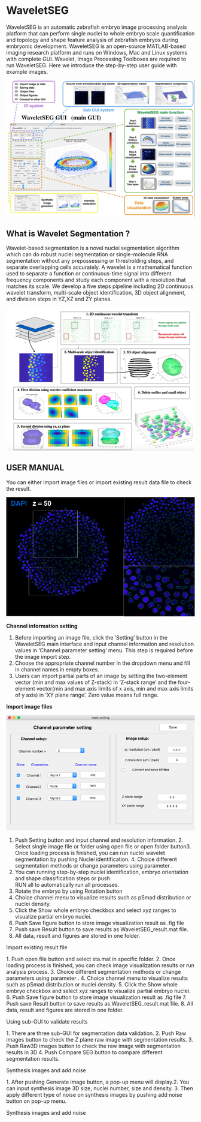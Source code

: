 # WaveletSEG 
WaveletSEG is an automatic zebrafish embryo image processing analysis platform that can
perform single nuclei to whole embryo scale quantification and topology and shape feature
analysis of zebrafish embryos during embryonic development. WaveletSEG is an open-source
MATLAB-based imaging research platform and runs on Windows, Mac and Linux systems with
complete GUI. Wavelet, Image Processing Toolboxes are required to run WaveletSEG. Here we
introduce the step-by-step user guide with example images.

 ![image](https://github.com/George-wu509/WaveletSEG/blob/main/README_ref/software0.jpg)
 
 
 
 
 
What is Wavelet Segmentation ?
-------------------------

Wavelet-based segmentation is a novel nuclei segmentation algorithm which can do robust nuclei segmentation or single-molecule RNA segmentation without any prepossessing or thresholding steps, and separate overlapping cells accurately.  A wavelet is a mathematical function used to separate a function or continuous-time signal into different frequency components and study each component with a resolution that matches its scale. We develop a five steps pipeline including 2D continuous wavelet transform, multi-scale object identification, 3D object alignment, and division steps in YZ,XZ and ZY planes.  

 ![image](https://github.com/George-wu509/WaveletSEG/blob/main/README_ref/software1_b.png)

USER MANUAL
-------------------------
You can either import image files or import existing result data file to check the result.

 ![image](https://github.com/George-wu509/WaveletSEG/blob/main/README_ref/software1_a.png)


**Channel information setting**

1. Before importing an image file, click the ‘Setting’ button in the WaveletSEG main interface
and input channel information and resolution values in ‘Channel parameter setting’ menu.
This step is required before the image import step.
2. Choose the appropriate channel number in the dropdown menu and fill in channel names in
empty boxes.
3. Users can import partial parts of an image by setting the two-element vector (min and max
values of Z-stack) in ‘Z-stack range’ and the four-element vector(min and max axis limits of
x axis, min and max axis limits of y axis) in ‘XY plane range’. Zero value means full range.



**Import image files**

 ![image](https://github.com/George-wu509/WaveletSEG/blob/main/README_ref/set1_channel.png)
 
1. Push Setting button and input channel and resolution information.
​2. Select single image file or folder using open file or open folder button
​3. Once loading process is finished, you can run nuclei wavelet segmentation by pushing Nuclei identification.
​4. Choice different segmentation methods or change parameters using parameter .
5. You can running step-by-step nuclei identification, embryo orientation and shape classification steps or push     
    RUN all to automatically run all processes.
6. Rotate the embryo by using Rotation button
7. Choice channel menu to visualize results such as pSmad distribution or nuclei density.
8. Click the Show whole embryo checkbox and select xyz ranges to visualize partial embryo nuclei.
9. Push Save figure button to store image visualization result as .fig file 
10. Push save Result button to save results as WaveletSEG_result.mat file.
11. All data, result and figures are stored in one folder. 

Import existing result file

​1. Push open file button and select sta.mat in specific folder.
​2. Once loading process is finished, you can check image visualization results or run analysis process.
​3. Choice different segmentation methods or change parameters using parameter .
4. Choice channel menu to visualize results such as pSmad distribution or nuclei density.
5. Click the Show whole embryo checkbox and select xyz ranges to visualize partial embryo nuclei.
6. Push Save figure button to store image visualization result as .fig file 
7. Push save Result button to save results as WaveletSEG_result.mat file.
8. All data, result and figures are stored in one folder. 

Using sub-GUI to validate results

​1. There are three sub-GUI for segmentation data validation.
​2. Push Raw images button to check the Z plane raw image with segmentation results.
​3. Push Raw3D images button to check the raw image with segmentation results in 3D
4. Push Compare SEG button to compare different segmentation results.

Synthesis images and add noise

​1. After pushing Generate image button, a pop-up menu will display. 
​2. You can input synthesis image 3D size, nuclei number, size and density. 
​3. Then apply different type of noise on synthesis images by pushing add noise button on pop-up menu.


Synthesis images and add noise





